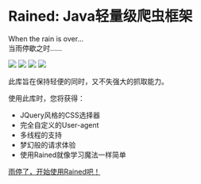 # Rained:  Java轻量级爬虫框架

When the rain is over...  
当雨停歇之时……   
  
[![](https://img.shields.io/badge/📌version-0.0.1-blue)](#)
[![](https://img.shields.io/badge/🔨build-passing-brightgreen)](#)
[![](https://img.shields.io/badge/☕java->=8-orange)](#)
[![](https://img.shields.io/badge/📃-在线文档-%23ff69b4)](https://eisuto.github.io/Rained/#/)

此库旨在保持轻便的同时，又不失强大的抓取能力。  

使用此库时，您将获得：
- JQuery风格的CSS选择器
- 完全自定义的User-agent
- 多线程的支持
- 梦幻般的请求体验
- 使用Rained就像学习魔法一样简单  
  

[雨停了，开始使用Rained吧！](https://eisuto.github.io/Rained/#/)
 


